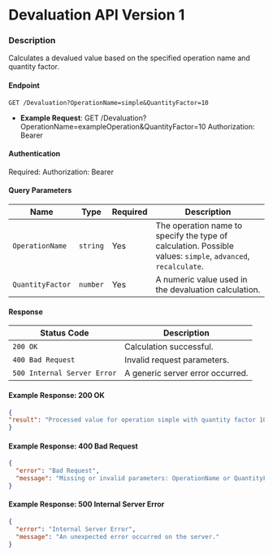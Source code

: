 # Devaluation API Version 1

### Description
Calculates a devalued value based on the specified operation name and quantity factor.

#### Endpoint
`GET /Devaluation?OperationName=simple&QuantityFactor=10`
- **Example Request**:
GET /Devaluation?OperationName=exampleOperation&QuantityFactor=10 Authorization: Bearer <token>

#### Authentication
Required: Authorization: Bearer <token>

#### Query Parameters
| **Name**          | **Type**  | **Required** | **Description**                                    |
|--------------------|-----------|--------------|--------------------------------------------------|
| `OperationName`    | `string`  | Yes          | The operation name to specify the type of calculation. Possible values: `simple`, `advanced`, `recalculate`. |
| `QuantityFactor`   | `number`  | Yes          | A numeric value used in the devaluation calculation.  |

#### Response
| **Status Code**         | **Description**                |
|--------------------------|-------------------------------|
| `200 OK`                | Calculation successful.        |
| `400 Bad Request`        | Invalid request parameters.    |
| `500 Internal Server Error` | A generic server error occurred. |

#### Example Response: 200 OK
```json
{
"result": "Processed value for operation simple with quantity factor 10"
}
```

#### Example Response: 400 Bad Request
```json
{
  "error": "Bad Request",
  "message": "Missing or invalid parameters: OperationName or QuantityFactor."
}
```

#### Example Response: 500 Internal Server Error
```json
{
  "error": "Internal Server Error",
  "message": "An unexpected error occurred on the server."
}
```
